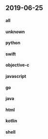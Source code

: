 ## 2019-06-25

#### all

#### unknown

#### python

#### swift

#### objective-c

#### javascript

#### go

#### java

#### html

#### kotlin

#### shell

